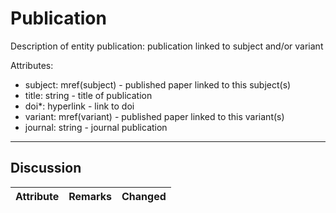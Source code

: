 # Publication #

Description of entity publication: publication linked to subject and/or variant

Attributes:
*	subject: mref(subject) - published paper linked to this subject(s)
*	title: string - title of publication
*	doi*: hyperlink - link to doi
*	variant: mref(variant) - published paper linked to this variant(s)
*	journal: string - journal publication

---

## Discussion ##


| Attribute | Remarks    | Changed  |
| ---------- | ------------ | ---------- |
